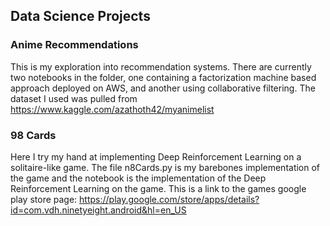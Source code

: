 
## Data Science Projects

### Anime Recommendations

This is my exploration into recommendation systems. There are currently two notebooks in the folder, one containing a factorization machine based approach deployed on AWS, and another using collaborative filtering. The dataset I used was pulled from  https://www.kaggle.com/azathoth42/myanimelist

### 98 Cards

Here I try my hand at implementing Deep Reinforcement Learning on a solitaire-like game. The file n8Cards.py is my barebones implementation of the game and the notebook is the implementation of the Deep Reinforcement Learning on the game. This is a link to the games google play store page: https://play.google.com/store/apps/details?id=com.vdh.ninetyeight.android&hl=en_US

